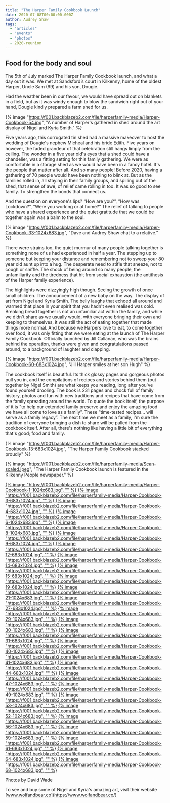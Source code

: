 ```yaml
---
title: "The Harper Family Cookbook Launch"
date: 2020-07-08T00:00:00.000Z
author: Audrey Shaw
tags:
  - "articles"
  - "events"
  - "photos"
  - 2020-reunion
---
```


## Food for the body and soul

The 5th of July marked The Harper Family Cookbook launch, and what a day out it was. We met at Sandsford’s court in Kilkenny, home of the oldest Harper, Uncle Sam (99) and his son, Dougie.

Had the weather been in our favour, we would have spread out on blankets in a field, but as it was windy enough to blow the sandwich right out of your hand, Dougie kindly prepared a farm shed for us.

{% image "https://f001.backblazeb2.com/file/harperfamily-media/Harper-Cookbook-54.jpg", "A number of Harper's gathered in shed around the art display of Nigel and Kyria Smith." %}

Five years ago, this corrugated tin shed had a massive makeover to host the wedding of Dougie's nephew Micheal and his bride Edith. Five years on however, the faded grandeur of that celebration still hangs limply from the ceiling. The wonder in a five year old's eyes that a shed could have a chandelier, was a fitting setting for this family gathering. We were as comfortable in a storage shed as we would have been in a fancy hotel. It's the people that matter after all. And so many people! Before 2020, having a gathering of 70 people would have been nothing to blink at. But as the families rolled in, all staying in their family groups, and spilling out of the shed, that sense of awe, of relief came rolling in too. It was so good to see family. To strengthen the bonds that connect us.

And the question on everyone's lips? “How are you?”, ”How was Lockdown?”, “Were you working or at home?” The relief of talking to people who have a shared experience and the quiet gratitude that we could be together again was a balm to the soul.

{% image "https://f001.backblazeb2.com/file/harperfamily-media/Harper-Cookbook-33-1024x683.jpg", "Dave and Audrey Shaw chat to a relative." %}

There were strains too, the quiet murmur of many people talking together is something none of us had experienced in half a year. The stepping up to someone but keeping your distance and remembering not to sweep your 80 year old aunt up into a hug. The desperate need to stifle that sneeze, not to cough or sniffle. The shock of being around so many people, the unfamiliarity and the tiredness that hit from social exhaustion (the antithesis of the Harper family experience).

The highlights were dizzyingly high though. Seeing the growth of once small children. The announcement of a new baby on the way. The display of art from Nigel and Kyria Smith. The belly laughs that echoed all around and warmed that place in your spirit that you hadn't even realised was cold. Breaking bread together is not an unfamiliar act within the family, and while we didn't share as we usually would, with everyone bringing their own and keeping to themselves, it was still the act of eating together that made things more normal. And because we Harpers love to eat, to come together over food, it was only fitting that we were eating at the launch of The Harper Family Cookbook. Officially launched by Jill Callanan, who was the brains behind the operation, thanks were given and congratulations passed around, to a background of laughter and clapping.

{% image "https://f001.backblazeb2.com/file/harperfamily-media/Harper-Cookbook-60-683x1024.jpg", "Jill Harper smiles at her son Hugh" %}

The cookbook itself is beautiful. Its thick glossy pages and gorgeous photos pull you in, and the compilations of recipes and stories behind them (put together by Nigel Smith) are what keeps you reading, long after you've found yourself drooling. The book is 231 pages and chock full of family history, photos and fun with new traditions and recipes that have come from the family spreading around the world. To quote the book itself, the purpose of it is "to help our extended family preserve and enjoy the amazing food we have all come to love as a family”. These ”time-tested recipes... will serve as a family legacy”. The next time we meet as a family, I'm sure the tradition of everyone bringing a dish to share will be pulled from the cookbook itself. After all, there's nothing like having a little bit of everything that's good; food and family.

{% image "https://f001.backblazeb2.com/file/harperfamily-media/Harper-Cookbook-13-683x1024.jpg", "The Harper Family Cookbook stacked proudly" %}

{% image "https://f001.backblazeb2.com/file/harperfamily-media/Scan-scaled.jpeg", "The Harper Family Cookbook launch is featured in the Kilkenny People newspaper." %}

[{% image "https://f001.backblazeb2.com/file/harperfamily-media/Harper-Cookbook-1-1024x683.jpg", "" %}](https://f001.backblazeb2.com/file/harperfamily-media/Harper-Cookbook-1-1024x683.jpg)
[{% image "https://f001.backblazeb2.com/file/harperfamily-media/Harper-Cookbook-3-683x1024.jpg", "" %}](https://f001.backblazeb2.com/file/harperfamily-media/Harper-Cookbook-3-683x1024.jpg)
[{% image "https://f001.backblazeb2.com/file/harperfamily-media/Harper-Cookbook-4-683x1024.jpg", "" %}](https://f001.backblazeb2.com/file/harperfamily-media/Harper-Cookbook-4-683x1024.jpg)
[{% image "https://f001.backblazeb2.com/file/harperfamily-media/Harper-Cookbook-6-1024x683.jpg", "" %}](https://f001.backblazeb2.com/file/harperfamily-media/Harper-Cookbook-6-1024x683.jpg)
[{% image "https://f001.backblazeb2.com/file/harperfamily-media/Harper-Cookbook-8-1024x683.jpg", "" %}](https://f001.backblazeb2.com/file/harperfamily-media/Harper-Cookbook-8-1024x683.jpg)
[{% image "https://f001.backblazeb2.com/file/harperfamily-media/Harper-Cookbook-9-683x1024.jpg", "" %}](https://f001.backblazeb2.com/file/harperfamily-media/Harper-Cookbook-9-683x1024.jpg)
[{% image "https://f001.backblazeb2.com/file/harperfamily-media/Harper-Cookbook-12-683x1024.jpg", "" %}](https://f001.backblazeb2.com/file/harperfamily-media/Harper-Cookbook-12-683x1024.jpg)
[{% image "https://f001.backblazeb2.com/file/harperfamily-media/Harper-Cookbook-14-683x1024.jpg", "" %}](https://f001.backblazeb2.com/file/harperfamily-media/Harper-Cookbook-14-683x1024.jpg)
[{% image "https://f001.backblazeb2.com/file/harperfamily-media/Harper-Cookbook-15-683x1024.jpg", "" %}](https://f001.backblazeb2.com/file/harperfamily-media/Harper-Cookbook-15-683x1024.jpg)
[{% image "https://f001.backblazeb2.com/file/harperfamily-media/Harper-Cookbook-19-683x1024.jpg", "" %}](https://f001.backblazeb2.com/file/harperfamily-media/Harper-Cookbook-19-683x1024.jpg)
[{% image "https://f001.backblazeb2.com/file/harperfamily-media/Harper-Cookbook-21-1024x683.jpg", "" %}](https://f001.backblazeb2.com/file/harperfamily-media/Harper-Cookbook-21-1024x683.jpg)
[{% image "https://f001.backblazeb2.com/file/harperfamily-media/Harper-Cookbook-27-683x1024.jpg", "" %}](https://f001.backblazeb2.com/file/harperfamily-media/Harper-Cookbook-27-683x1024.jpg)
[{% image "https://f001.backblazeb2.com/file/harperfamily-media/Harper-Cookbook-29-1024x683.jpg", "" %}](https://f001.backblazeb2.com/file/harperfamily-media/Harper-Cookbook-29-1024x683.jpg)
[{% image "https://f001.backblazeb2.com/file/harperfamily-media/Harper-Cookbook-30-1024x683.jpg", "" %}](https://f001.backblazeb2.com/file/harperfamily-media/Harper-Cookbook-30-1024x683.jpg)
[{% image "https://f001.backblazeb2.com/file/harperfamily-media/Harper-Cookbook-31-683x1024.jpg", "" %}](https://f001.backblazeb2.com/file/harperfamily-media/Harper-Cookbook-31-683x1024.jpg)
[{% image "https://f001.backblazeb2.com/file/harperfamily-media/Harper-Cookbook-40-1024x683.jpg", "" %}](https://f001.backblazeb2.com/file/harperfamily-media/Harper-Cookbook-40-1024x683.jpg)
[{% image "https://f001.backblazeb2.com/file/harperfamily-media/Harper-Cookbook-41-1024x683.jpg", "" %}](https://f001.backblazeb2.com/file/harperfamily-media/Harper-Cookbook-41-1024x683.jpg)
[{% image "https://f001.backblazeb2.com/file/harperfamily-media/Harper-Cookbook-44-683x1024.jpg", "" %}](https://f001.backblazeb2.com/file/harperfamily-media/Harper-Cookbook-44-683x1024.jpg)
[{% image "https://f001.backblazeb2.com/file/harperfamily-media/Harper-Cookbook-47-1024x683.jpg", "" %}](https://f001.backblazeb2.com/file/harperfamily-media/Harper-Cookbook-47-1024x683.jpg)
[{% image "https://f001.backblazeb2.com/file/harperfamily-media/Harper-Cookbook-49-1024x683.jpg", "" %}](https://f001.backblazeb2.com/file/harperfamily-media/Harper-Cookbook-49-1024x683.jpg)
[{% image "https://f001.backblazeb2.com/file/harperfamily-media/Harper-Cookbook-53-1024x683.jpg", "" %}](https://f001.backblazeb2.com/file/harperfamily-media/Harper-Cookbook-53-1024x683.jpg)
[{% image "https://f001.backblazeb2.com/file/harperfamily-media/Harper-Cookbook-52-1024x683.jpg", "" %}](https://f001.backblazeb2.com/file/harperfamily-media/Harper-Cookbook-52-1024x683.jpg)
[{% image "https://f001.backblazeb2.com/file/harperfamily-media/Harper-Cookbook-56-1024x683.jpg", "" %}](https://f001.backblazeb2.com/file/harperfamily-media/Harper-Cookbook-56-1024x683.jpg)
[{% image "https://f001.backblazeb2.com/file/harperfamily-media/Harper-Cookbook-59-1024x683.jpg", "" %}](https://f001.backblazeb2.com/file/harperfamily-media/Harper-Cookbook-59-1024x683.jpg)
[{% image "https://f001.backblazeb2.com/file/harperfamily-media/Harper-Cookbook-61-683x1024.jpg", "" %}](https://f001.backblazeb2.com/file/harperfamily-media/Harper-Cookbook-61-683x1024.jpg)
[{% image "https://f001.backblazeb2.com/file/harperfamily-media/Harper-Cookbook-64-683x1024.jpg", "" %}](https://f001.backblazeb2.com/file/harperfamily-media/Harper-Cookbook-64-683x1024.jpg)
[{% image "https://f001.backblazeb2.com/file/harperfamily-media/Harper-Cookbook-68-1024x683.jpg", "" %}](https://f001.backblazeb2.com/file/harperfamily-media/Harper-Cookbook-68-1024x683.jpg)

Photos by David Wade

To see and buy some of Nigel and Kyria's amazing art, visit their website [www.wolfandbear.co](https://www.wolfandbear.co/)
